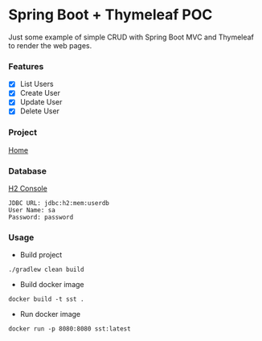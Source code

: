 # Spring Boot + Thymeleaf POC

Just some example of simple CRUD with Spring Boot MVC and Thymeleaf to render the web pages.

### Features
- [X] List Users
- [X] Create User
- [X] Update User
- [X] Delete User

### Project
[Home](http://localhost:8080)
 
### Database
[H2 Console](http://localhost:8080/h2-console)

```
JDBC URL: jdbc:h2:mem:userdb
User Name: sa
Password: password
```

### Usage 

* Build project
```
./gradlew clean build
```

* Build docker image
```
docker build -t sst .
```

* Run docker image
```
docker run -p 8080:8080 sst:latest
```